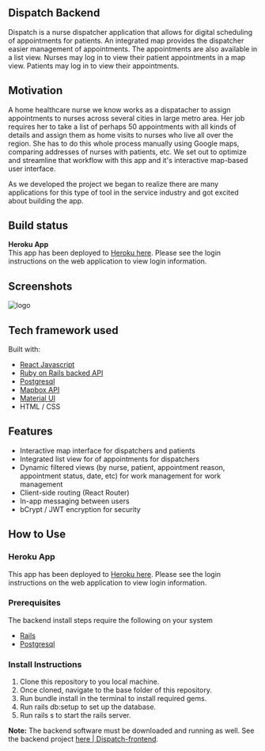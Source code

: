 ## Dispatch Backend
Dispatch is a nurse dispatcher application that allows for digital scheduling of appointments for patients. An integrated map provides the dispatcher easier management of appointments. The appointments are also available in a list view. Nurses may log in to view their patient appointments in a map view. Patients may log in to view their appointments.

## Motivation
A home healthcare nurse we know works as a dispatacher to assign appointments to nurses across several cities in large metro area. Her job requires her to take a list of perhaps 50 appointments with all kinds of details and assign them as home visits to nurses who live all over the region. She has to do this whole process manually using Google maps, comparing addresses of nurses with patients, etc. We set out to optimize and streamline that workflow with this app and it's interactive map-based user interface.

As we developed the project we began to realize there are many applications for this type of tool in the service industry and got excited about building the app.

## Build status
**Heroku App**  
This app has been deployed to [Heroku here](https://dispatch-frontend.herokuapp.com/). Please see the login instructions on the web application to view login information.

## Screenshots
![logo](/public/dispatch.jpg?raw=true "screenshot")

## Tech framework used
Built with:
* [React Javascript](https://reactjs.org/)
* [Ruby on Rails backed API](https://github.com/rpdecks/dispatch-backend/)
* [Postgresql](https://www.postgresql.org/)
* [Mapbox API](https://docs.mapbox.com/mapbox-gl-js/api/)
* [Material UI](https://material-ui.com/)
* HTML / CSS

## Features
* Interactive map interface for dispatchers and patients
* Integrated list view for of appointments for dispatchers
* Dynamic filtered views (by nurse, patient, appointment reason, appointment status, date, etc) for work management for work management
* Client-side routing (React Router)
* In-app messaging between users
* bCrypt / JWT encryption for security

## How to Use
### Heroku App
This app has been deployed to [Heroku here](https://dispatch-frontend.herokuapp.com/). Please see the login instructions on the web application to view login information.

### Prerequisites
The backend install steps require the following on your system
* [Rails](https://rubyonrails.org/)
* [Postgresql](https://www.postgresql.org/)

### Install Instructions
1. Clone this repository to you local machine.
2. Once cloned, navigate to the base folder of this repository.
3. Run bundle install in the terminal to install required gems.
4. Run rails db:setup to set up the database.
5. Run rails s to start the rails server.

**Note:** The backend software must be downloaded and running as well. See the backend project [here | Dispatch-frontend](https://github.com/rpdecks/dispatch-frontend).
